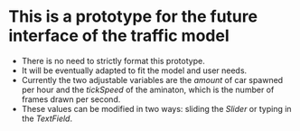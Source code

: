 # This is a prototype for the future interface of the traffic model
- There is no need to strictly format this prototype.
- It will be eventually adapted to fit the model and user needs.
- Currently the two adjustable variables are the *amount* of car spawned per hour and the *tickSpeed* of the aminaton, which is the number of frames drawn per second.
- These values can be modified in two ways: sliding the *Slider* or typing in the *TextField*.
